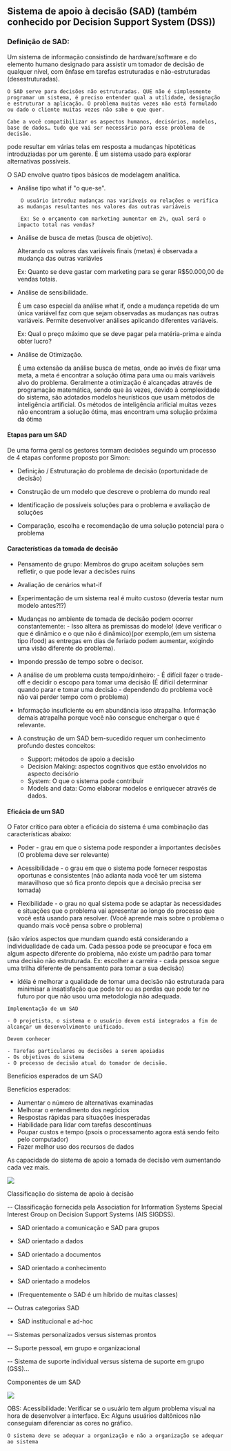 ## **Sistema de apoio à decisão (SAD)** (também conhecido por Decision Support System (DSS))

### Definição de SAD:

Um sistema de informação consistindo de hardware/software e do elemento humano designado para assistir um tomador de decisão de qualquer nível, com ênfase em tarefas estruturadas e não-estruturadas (desestruturadas).

```
O SAD serve para decisões não estruturadas. QUE não é simplesmente programar um sistema, é preciso entender qual a utilidade, designação e estruturar a aplicação. O problema muitas vezes não está formulado ou dado o cliente muitas vezes não sabe o que quer.
 
Cabe a você compatibilizar os aspectos humanos, decisórios, modelos, base de dados… tudo que vai ser necessário para esse problema de decisão.
```

pode resultar em várias telas em resposta a mudanças hipotéticas introduziadas por um gerente. É um sistema usado para explorar alternativas possíveis. 

O SAD envolve quatro tipos básicos de modelagem analítica.
<ul>
    <li>Análise tipo what if "o que-se".
    
     O usuário introduz mudanças nas variáveis ou relações e verifica as mudanças resultantes nos valores das outras variáveis
     
     Ex: Se o orçamento com marketing aumentar em 2%, qual será o impacto total nas vendas?
</li>

<li>Análise de busca de metas (busca de objetivo).

 Alterando os valores das variáveis finais (metas) é observada a mudança das outras variávies
 
Ex: Quanto se deve gastar com marketing para se gerar R$50.000,00 de vendas totais.
 </li>


<li>Análise de sensibilidade.

 É um caso especial da análise what if, onde a mudança repetida de um única variável faz com que sejam observadas as mudanças nas outras variáveis. Permite desenvolver análises aplicando diferentes variáveis.

 Ex: Qual o preço máximo que se deve pagar pela matéria-prima e ainda obter lucro?
 </li>

 
<li>Análise de Otimização.

 É uma extensão da análise busca de metas, onde ao invés de fixar uma meta, a meta é encontrar a solução ótima para uma ou mais variáveis alvo do problema. Geralmente a otimização é alcançadas através de programação matemática, sendo que às vezes, devido à complexidade do sistema, são adotados modelos heurísticos que usam métodos de inteligência artificial. Os métodos de inteligência arificial muitas vezes não encontram a solução ótima, mas encontram uma solução próxima da ótima </li>
</ul>


#### Etapas para um SAD

De uma forma geral os gestores tormam decisões seguindo um processo de 4 etapas conforme proposto por Simon:

- Definição / Estruturação do problema de decisão (oportunidade de decisão)

- Construção de um modelo que descreve o problema do mundo real

- Identificação de possíveis soluções para o problema e avaliação de soluções

- Comparação, escolha e recomendação de uma solução potencial para o problema

#### Características da tomada de decisão

- Pensamento de grupo: Membros do grupo aceitam soluções sem refletir, o que pode levar a decisões ruins

- Avaliação de cenários what-if

- Experimentação de um sistema real é muito custoso (deveria testar num modelo antes?!?)

- Mudanças no ambiente de tomada de decisão podem ocorrer constantemente: - Isso altera as premissas do modelo! (deve verificar o que é dinâmico e o que não é dinâmico)(por exemplo,(em um sistema tipo ifood) as entregas em dias de
feriado podem aumentar, exigindo uma visão diferente do problema).

- Impondo pressão de tempo sobre o decisor.

- A análise de um problema custa tempo/dinheiro: - É difícil fazer o trade-off e decidir o escopo para tomar uma decisão (É difícil
determinar quando parar e tomar uma decisão - dependendo do problema você não vai perder tempo com o problema)

- Informação insuficiente ou em abundância isso atrapalha. Informação demais atrapalha porque você não consegue enchergar o que é relevante.

- A construção de um SAD bem-sucedido requer um conhecimento profundo destes conceitos:
    - Support: métodos de apoio a decisão
    - Decision Making: aspectos cognitivos que estão envolvidos no aspecto decisório
    - System: O que o sistema pode contribuir
    - Models and data: Como elaborar modelos e enriquecer através de dados.


#### Eficácia de um SAD

O Fator crítico para obter a eficácia do sistema é uma combinação das características abaixo:

- Poder - grau em que o sistema pode responder a importantes decisões (O problema deve ser relevante)

- Acessibilidade - o grau em que o sistema pode fornecer respostas oportunas e consistentes (não adianta nada você ter um sistema maravilhoso que só fica pronto depois que a decisão precisa ser tomada)

- Flexibilidade - o grau no qual sistema pode se adaptar às necessidades e situações que o problema vai apresentar ao longo do processo que você está usando para resolver. (Você aprende mais sobre o problema o quando mais você pensa sobre o problema)

(são vários aspectos que mundam quando está considerando a individualidade de cada um. Cada pessoa pode se preocupar e foca em algum aspecto diferente do problema, não existe um padrão para tomar uma decisão não estruturada. Ex: escolher a carreira - cada pessoa segue uma trilha diferente de pensamento para tomar a sua decisão)

- idéia é melhorar a qualidade de tomar uma decisão não estruturada para minimisar a insatisfação que pode ter ou as perdas que pode ter no futuro por que não usou uma metodologia não adequada. 

```
Implementação de um SAD

- O projetista, o sistema e o usuário devem está integrados a fim de alcançar um desenvolvimento unificado.

Devem conhecer

- Tarefas particulares ou decisões a serem apoiadas
- Os objetivos do sistema
- O processo de decisão atual do tomador de decisão.
```

Benefícios esperados de um SAD

Benefícios esperados:

- Aumentar o número de alternativas examinadas
- Melhorar o entendimento dos negócios
- Respostas rápidas para situações inesperadas
- Habilidade para lidar com tarefas descontínuas
- Poupar custos e tempo (psois o processamento agora está sendo feito pelo computador)
- Fazer melhor uso dos recursos de dados


As capacidade do sistema de apoio a tomada de decisão vem aumentando cada vez mais.

<img src=".assets/capacidadeSAD.jpg">


Classificação do sistema de apoio à decisão

-- Classificação fornecida pela Association for Information Systems Special Interest Group on Decision Support Systems (AIS SIGDSS).

- SAD orientado a comunicação e SAD para grupos
- SAD orientado a dados
- SAD orientado a documentos
- SAD orientado a conhecimento
- SAD orientado a modelos

- (Frequentemente o SAD é um híbrido de muitas classes)

-- Outras categorias SAD

- SAD institucional e ad-hoc

-- Sistemas personalizados versus sistemas prontos

-- Suporte pessoal, em grupo e organizacional

-- Sistema de suporte individual versus sistema de suporte em grupo (GSS)...

Componentes de um SAD

<img src=".assets/componenteSAD.jpg">


OBS: Acessibilidade: Verificar se o usuário tem algum problema visual na hora de desenvolver a interface. Ex: Alguns usuários daltônicos não conseguiam diferenciar as cores no gráfico.



```
O sistema deve se adequar a organização e não a organização se adequar ao sistema

```
